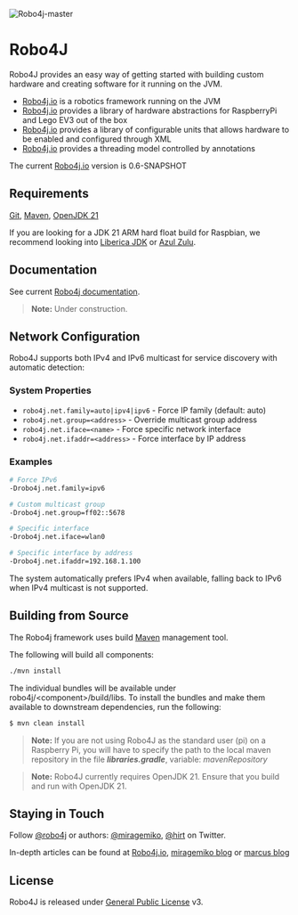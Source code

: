 ![Robo4j-master](https://github.com/Robo4j/robo4j/actions/workflows/robo4j-verification.yml/badge.svg?branch=master)

# Robo4J
Robo4J provides an easy way of getting started with building custom hardware and creating software for it running on the JVM.

* [Robo4j.io][] is a robotics framework running on the JVM
* [Robo4j.io][] provides a library of hardware abstractions for RaspberryPi and Lego EV3 out of the box
* [Robo4j.io][] provides a library of configurable units that allows hardware to be enabled and configured through XML
* [Robo4j.io][] provides a threading model controlled by annotations

The current [Robo4j.io][] version is 0.6-SNAPSHOT

## Requirements
[Git][], [Maven][], [OpenJDK 21][]

If you are looking for a JDK 21 ARM hard float build for Raspbian, we recommend looking into [Liberica JDK][] or [Azul Zulu][].

## Documentation
See current [Robo4j documentation][].
> **Note:** Under construction.

## Network Configuration

Robo4J supports both IPv4 and IPv6 multicast for service discovery with automatic detection:

### System Properties
- `robo4j.net.family=auto|ipv4|ipv6` - Force IP family (default: auto)
- `robo4j.net.group=<address>` - Override multicast group address
- `robo4j.net.iface=<name>` - Force specific network interface
- `robo4j.net.ifaddr=<address>` - Force interface by IP address

### Examples
```bash
# Force IPv6
-Drobo4j.net.family=ipv6

# Custom multicast group
-Drobo4j.net.group=ff02::5678

# Specific interface
-Drobo4j.net.iface=wlan0

# Specific interface by address
-Drobo4j.net.ifaddr=192.168.1.100
```

The system automatically prefers IPv4 when available, falling back to IPv6 when IPv4 multicast is not supported.

## Building from Source
The Robo4j framework uses build [Maven][] management tool.

The following will build all components:

```bash
./mvn install
```
The individual bundles will be available under robo4j/&lt;component&gt;/build/libs.
To install the bundles and make them available to downstream dependencies, run the following:

```bash
$ mvn clean install
```

> **Note:** If you are not using Robo4J as the standard user (pi) on a Raspberry Pi, you will have to specify the path to the local maven repository in the file _**libraries.gradle**_, variable: _mavenRepository_

> **Note:** Robo4J currently requires OpenJDK 21. Ensure that you build and run with OpenJDK 21.

## Staying in Touch
Follow [@robo4j][] or authors: [@miragemiko][], [@hirt][] on Twitter. 

In-depth articles can be found at [Robo4j.io][], [miragemiko blog][] or [marcus blog][]

## License
Robo4J is released under [General Public License][] v3.

[Robo4j.io]: https://www.robo4j.io
[miragemiko blog]: https://www.miroslavkopecky.com
[marcus blog]: https://hirt.se/blog/
[General Public License]: https://www.gnu.org/licenses/gpl-3.0-standalone.html
[@robo4j]: https://twitter.com/robo4j
[@miragemiko]: https://twitter.com/miragemiko
[@hirt]: https://twitter.com/hirt
[Maven]: https://maven.apache.org/
[OpenJDK 21]: https://openjdk.java.net/projects/jdk/21/
[Git]: https://git-scm.com/
[Robo4j documentation]: https://www.robo4j.io/p/documentation.html
[Liberica JDK]: https://www.bell-sw.com/java.html
[Azul Zulu]: https://www.azul.com/downloads/?package=jdk#zulu
